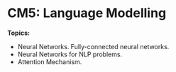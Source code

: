 # CM5: Language Modelling

**Topics:**
- Neural Networks. Fully-connected neural networks.
- Neural Networks for NLP problems.
- Attention Mechanism.
